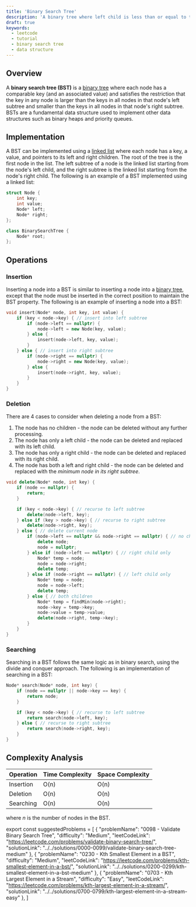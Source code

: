 ```yaml
---
title: 'Binary Search Tree'
description: 'A binary tree where left child is less than or equal to the parent, while the right child is greater'
draft: true
keywords:
  - leetcode
  - tutorial
  - binary search tree
  - data structure
---
```


<TutorialAuthors names="@ChiragAgg5k"/>

## Overview

A **binary search tree (BST)** is a [binary tree](./binary-tree.md) where each node has a comparable key (and an associated value) and satisfies the restriction that the key in any node is larger than the keys in all nodes in that node's left subtree and smaller than the keys in all nodes in that node's right subtree. BSTs are a fundamental data structure used to implement other data structures such as binary heaps and priority queues.

## Implementation

A BST can be implemented using a [linked list](./../basic-topics/linked-list.md) where each node has a key, a value, and pointers to its left and right children. The root of the tree is the first node in the list. The left subtree of a node is the linked list starting from the node's left child, and the right subtree is the linked list starting from the node's right child. The following is an example of a BST implemented using a linked list:

```cpp
struct Node {
    int key;
    int value;
    Node* left;
    Node* right;
};

class BinarySearchTree {
    Node* root;
};
```

## Operations

### Insertion

Inserting a node into a BST is similar to inserting a node into a [binary tree](./binary-tree.md), except that the node must be inserted in the correct position to maintain the BST property. The following is an example of inserting a node into a BST:

```cpp
void insert(Node* node, int key, int value) {
    if (key < node->key) { // insert into left subtree
        if (node->left == nullptr) {
            node->left = new Node(key, value);
        } else {
            insert(node->left, key, value);
        }
    } else { // insert into right subtree
        if (node->right == nullptr) {
            node->right = new Node(key, value);
        } else {
            insert(node->right, key, value);
        }
    }
}
```

### Deletion

There are 4 cases to consider when deleting a node from a BST:

1. The node has no children - the node can be deleted without any further processing.
2. The node has only a left child - the node can be deleted and replaced with its left child.
3. The node has only a right child - the node can be deleted and replaced with its right child.
4. The node has both a left and right child - the node can be deleted and replaced with the *minimum node in its right subtree*.

```cpp
void delete(Node* node, int key) {
    if (node == nullptr) {
        return;
    }

    if (key < node->key) { // recurse to left subtree
        delete(node->left, key);
    } else if (key > node->key) { // recurse to right subtree
        delete(node->right, key);
    } else { // delete current node
        if (node->left == nullptr && node->right == nullptr) { // no children
            delete node;
            node = nullptr;
        } else if (node->left == nullptr) { // right child only
            Node* temp = node;
            node = node->right;
            delete temp;
        } else if (node->right == nullptr) { // left child only
            Node* temp = node;
            node = node->left;
            delete temp;
        } else { // both children
            Node* temp = findMin(node->right);
            node->key = temp->key;
            node->value = temp->value;
            delete(node->right, temp->key);
        }
    }
}
```


### Searching

Searching in a BST follows the same logic as in binary search, using the divide and conquer approach. The following is an implementation of searching in a BST:

```cpp
Node* search(Node* node, int key) {
    if (node == nullptr || node->key == key) {
        return node;
    }

    if (key < node->key) { // recurse to left subtree
        return search(node->left, key);
    } else { // recurse to right subtree
        return search(node->right, key);
    }
}
```

## Complexity Analysis

| Operation | Time Complexity | Space Complexity |
| --------- | --------------- | ---------------- |
| Insertion | O(n)            | O(n)             |
| Deletion  | O(n)            | O(n)             |
| Searching | O(n)            | O(n)             |

where $n$ is the number of nodes in the BST.

export const suggestedProblems = [
  {
    "problemName": "0098 - Validate Binary Search Tree",
    "difficulty": "Medium",
    "leetCodeLink": "https://leetcode.com/problems/validate-binary-search-tree/",
    "solutionLink": "../../solutions/0000-0099/validate-binary-search-tree-medium"
  },
  {
    "problemName": "0230 - Kth Smallest Element in a BST",
    "difficulty": "Medium",
    "leetCodeLink": "https://leetcode.com/problems/kth-smallest-element-in-a-bst/",
    "solutionLink": "../../solutions/0200-0299/kth-smallest-element-in-a-bst-medium"
  },
  {
    "problemName": "0703 - Kth Largest Element in a Stream",
    "difficulty": "Easy",
    "leetCodeLink": "https://leetcode.com/problems/kth-largest-element-in-a-stream/",
    "solutionLink": "../../solutions/0700-0799/kth-largest-element-in-a-stream-easy"
  },
]

<Table title="Suggested Problems" data={suggestedProblems} />